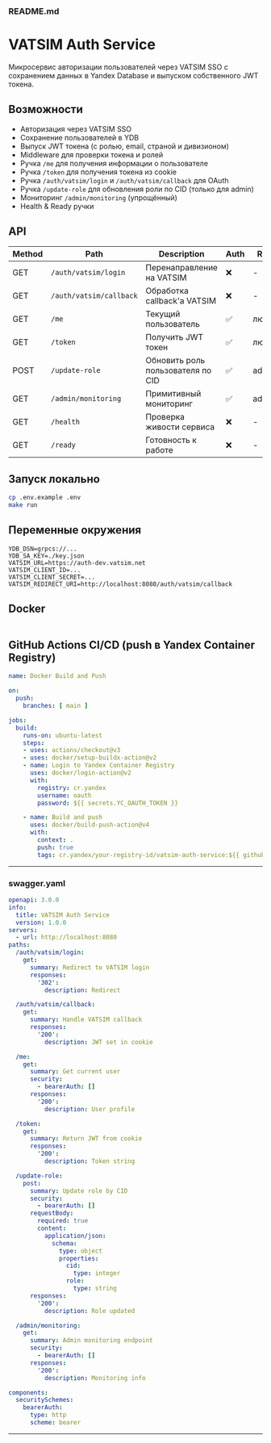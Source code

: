 ### README.md

# VATSIM Auth Service

Микросервис авторизации пользователей через VATSIM SSO с сохранением данных в Yandex Database и выпуском собственного JWT токена.

## Возможности

* Авторизация через VATSIM SSO
* Сохранение пользователей в YDB
* Выпуск JWT токена (с ролью, email, страной и дивизионом)
* Middleware для проверки токена и ролей
* Ручка `/me` для получения информации о пользователе
* Ручка `/token` для получения токена из cookie
* Ручка `/auth/vatsim/login` и `/auth/vatsim/callback` для OAuth
* Ручка `/update-role` для обновления роли по CID (только для admin)
* Мониторинг `/admin/monitoring` (упрощённый)
* Health & Ready ручки

## API

| Method | Path                    | Description                       | Auth | Role  |
| ------ | ----------------------- | --------------------------------- | ---- | ----- |
| GET    | `/auth/vatsim/login`    | Перенаправление на VATSIM         | ❌    | -     |
| GET    | `/auth/vatsim/callback` | Обработка callback'а VATSIM       | ❌    | -     |
| GET    | `/me`                   | Текущий пользователь              | ✅    | любой |
| GET    | `/token`                | Получить JWT токен                | ✅    | любой |
| POST   | `/update-role`          | Обновить роль пользователя по CID | ✅    | admin |
| GET    | `/admin/monitoring`     | Примитивный мониторинг            | ✅    | admin |
| GET    | `/health`               | Проверка живости сервиса          | ❌    | -     |
| GET    | `/ready`                | Готовность к работе               | ❌    | -     |

## Запуск локально

```bash
cp .env.example .env
make run
```

## Переменные окружения

```env
YDB_DSN=grpcs://...
YDB_SA_KEY=./key.json
VATSIM_URL=https://auth-dev.vatsim.net
VATSIM_CLIENT_ID=...
VATSIM_CLIENT_SECRET=...
VATSIM_REDIRECT_URI=http://localhost:8080/auth/vatsim/callback
```

## Docker

```dockerfile

```

## GitHub Actions CI/CD (push в Yandex Container Registry)

```yaml
name: Docker Build and Push

on:
  push:
    branches: [ main ]

jobs:
  build:
    runs-on: ubuntu-latest
    steps:
    - uses: actions/checkout@v3
    - uses: docker/setup-buildx-action@v2
    - name: Login to Yandex Container Registry
      uses: docker/login-action@v2
      with:
        registry: cr.yandex
        username: oauth
        password: ${{ secrets.YC_OAUTH_TOKEN }}

    - name: Build and push
      uses: docker/build-push-action@v4
      with:
        context: .
        push: true
        tags: cr.yandex/your-registry-id/vatsim-auth-service:${{ github.sha }}
```

---

### swagger.yaml

```yaml
openapi: 3.0.0
info:
  title: VATSIM Auth Service
  version: 1.0.0
servers:
  - url: http://localhost:8080
paths:
  /auth/vatsim/login:
    get:
      summary: Redirect to VATSIM login
      responses:
        '302':
          description: Redirect

  /auth/vatsim/callback:
    get:
      summary: Handle VATSIM callback
      responses:
        '200':
          description: JWT set in cookie

  /me:
    get:
      summary: Get current user
      security:
        - bearerAuth: []
      responses:
        '200':
          description: User profile

  /token:
    get:
      summary: Return JWT from cookie
      responses:
        '200':
          description: Token string

  /update-role:
    post:
      summary: Update role by CID
      security:
        - bearerAuth: []
      requestBody:
        required: true
        content:
          application/json:
            schema:
              type: object
              properties:
                cid:
                  type: integer
                role:
                  type: string
      responses:
        '200':
          description: Role updated

  /admin/monitoring:
    get:
      summary: Admin monitoring endpoint
      security:
        - bearerAuth: []
      responses:
        '200':
          description: Monitoring info

components:
  securitySchemes:
    bearerAuth:
      type: http
      scheme: bearer
```

---